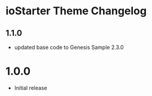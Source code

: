 # ioStarter Theme Changelog

## 1.1.0
* updated base code to Genesis Sample 2.3.0

# 1.0.0 
* Initial release